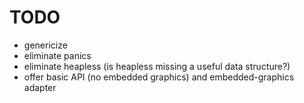 # TODO

- genericize
- eliminate panics
- eliminate heapless (is heapless missing a useful data structure?)
- offer basic API (no embedded graphics) and embedded-graphics adapter
